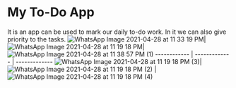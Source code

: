 # My To-Do App

It is an app can be used to mark our daily to-do work. In it we can also give priority to the tasks.
![WhatsApp Image 2021-04-28 at 11 33 19 PM](https://user-images.githubusercontent.com/56197993/116451552-43172980-a87a-11eb-80fa-50f0cef7bf0f.jpeg)|![WhatsApp Image 2021-04-28 at 11 19 18 PM](https://user-images.githubusercontent.com/56197993/116451311-ef0c4500-a879-11eb-86fa-d0ebb8bdd12c.jpeg)|![WhatsApp Image 2021-04-28 at 11 38 57 PM (1)](https://user-images.githubusercontent.com/56197993/116452266-2a5b4380-a87b-11eb-8e70-2dbe9f8f002a.jpeg)
------------ | ------------- | -------------
![WhatsApp Image 2021-04-28 at 11 19 18 PM (3)](https://user-images.githubusercontent.com/56197993/116451693-722d9b00-a87a-11eb-936c-0266ef26a87d.jpeg)|![WhatsApp Image 2021-04-28 at 11 19 18 PM (2)](https://user-images.githubusercontent.com/56197993/116451810-97220e00-a87a-11eb-82ba-c817a40b6458.jpeg) |![WhatsApp Image 2021-04-28 at 11 19 18 PM (4)](https://user-images.githubusercontent.com/56197993/116451855-a7d28400-a87a-11eb-97df-88f384806e49.jpeg)



